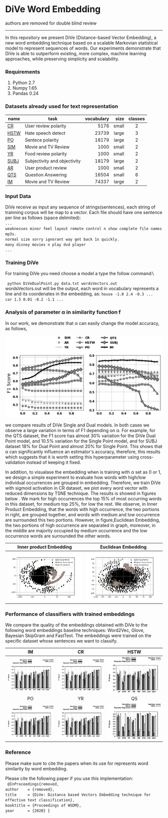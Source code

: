 #                          DiVe Word Embedding
authors are removed for double blind review 
***

In this repository we present DiVe (Distance-based Vector Embedding), a new word embedding technique based on a scalable Markovian statistical model to represent sequences of words. Our experiments demonstrate that DiVe is able to outperform existing, more complex, machine learning approaches, while preserving simplicity and scalability.

### Requirements
1. Python 2.7
2. Numpy 1.65
3. Pandas 0.24


### Datasets already used for text representation 

|name | task | vocabulary | size | classes  |
|----------	|------------------------------	|-----------:|----------:|:-----------:|
|[CR](https://nlp.stanford.edu/~sidaw/home/projects:nbsvm)  | User review polarity | 5176 | small | 2 |
|[HSTW](https://nlp.stanford.edu/~sidaw/home/projects:nbsvm)  | Hate speech detect| 23739 | large |3  |
|[PO](https://nlp.stanford.edu/~sidaw/home/projects:nbsvm)| Sentece polarity | 18179| large |  2 |
|[SIM](https://nlp.stanford.edu/~sidaw/home/projects:nbsvm)  | Movie and TV Review | 1000 | small|  2|
|[YR](https://nlp.stanford.edu/~sidaw/home/projects:nbsvm)  | Food review polarity | 1000| small| 2|
|[SUBJ](https://nlp.stanford.edu/~sidaw/home/projects:nbsvm) | Subjectivity and objectivity | 18179 | large | 2 |
|[AR](https://nlp.stanford.edu/~sidaw/home/projects:nbsvm)  | User product review  | 1000| small | 2  |
|[QTS](https://nlp.stanford.edu/~sidaw/home/projects:nbsvm)  | Question Answering  | 16504 | small | 6  |
|[IM](https://nlp.stanford.edu/~sidaw/home/projects:nbsvm)  | Movie and TV Review | 74337| large| 2 | 

### Input Data
DiVe receive as input any sequence of strings(sentences), each string of trainning corpus will be map to a vector.
Each file should have one sentence per line as follows (space delimited): \
`...`\
`weaknesses minor feel layout remote control n show complete file names mp3s.`\
`normal size sorry ignorant way get back 1x quickly.` \
`many disney movies n play dvd player` \
`...`

### Training DiVe
For training DiVe you need choose a model a type the follow command:\

` python DiVeDualPoint.py data.txt wordsVectors.out`\
wordsVectors.out will be the output, each word in vocabulary represents a line and its coordenates in the embedding, as:
`house -1.0 2.4 -0.3 ... ` \
`car 1.5 0.01 -0.2 -1.1 ...`

###  Analysis of parameter α in similarity function f

In our work, we demonstrate that α can easily change the model accuracy, as follows,

![Figure 1 ](https://github.com/DiVeWord/DiVeWordEmbedding/blob/master/figs/go.png "Title")

we compare results of DiVe Single and Dual models. In both cases we observe a large variation in terms of F1 depending on α. For example, for the QTS dataset, the F1 score has almost 30% variation for the DiVe Dual Point model, and 10.5\% variation for the Single Point model, and for SUBJ dataset 18\% for Dual Point and almost 20% for Single Point. This shows that α can significantly influence an estimator's accuracy, therefore, this results which suggests that it is worth setting this hyperparameter using cross-validation instead of keeping it fixed.


In addition, to visualase  the embedding when is training with α set as 0 or 1, we design a simple experiment to evaluate how words with high/low individual occurrences are grouped in embedding. Therefore, we train DiVe with sigmoid activation in CR dataset, we plot every word vector with reduced dimensions by TSNE technique. The results is showed in figures below . We mark for high occurrences the top 15% of most occurring words in this dataset, for medium top 25%, for low the rest. We observe, in Inner Product Embedding, that the words with high occurrence, the two portions in right, are grouped together, and words with medium and low occurrence are surrounded this two portions. However, in figure,Euclidean Embedding, the two portions of high occurrence are separated in graph, moreover, in the middle are majority occupied by medium occurrence and the low occurrence words are surrounded the other words.

Inner product Embedding|  Euclidean Embedding|
:-------------------------:|:-------------------------:|
![Figure 1 ](https://github.com/DiVeWord/DiVeWordEmbedding/blob/master/figs/cosine.png  "Title") |  ![Figure 1 ](https://github.com/DiVeWord/DiVeWordEmbedding/blob/master/figs/euclidean.png  "Title")

###  Performance of classifiers with trained embeddings
We compare the quality of the embeddings obtained with DiVe to the following word embeddings baseline techniques: Word2Vec, Glove, Bayesian SkipGram and FastText. The embeddings were trained on the specific dataset whose sentences we want to classify.

IM             |  CR|  HSTW
:-------------------------:|:-------------------------:|:-------------------------:
![Figure 1 ](https://github.com/DiVeWord/DiVeWordEmbedding/blob/master/figs/polarity(1).png  "Title") |  ![Figure 1 ](https://github.com/DiVeWord/DiVeWordEmbedding/blob/master/figs/polarity(1).png  "Title")|![Figure 1 ](https://github.com/DiVeWord/DiVeWordEmbedding/blob/master/figs/polarity(1).png "Title")
PO             |  YR|  QS
![Figure 1 ](https://github.com/DiVeWord/DiVeWordEmbedding/blob/master/figs/polarity(1).png "Title") |  ![Figure 1 ](https://github.com/DiVeWord/DiVeWordEmbedding/blob/master/figs/polarity(1).png "Title")|![Figure 1 ](https://github.com/DiVeWord/DiVeWordEmbedding/blob/master/figs/question(1).png "Title")


### Reference

Please make sure to cite the papers when its use for represents word similarity by word embedding.

Please cite the following paper if you use this implementation:\
`
@InProceedings{removed,`\
  `author    = {removed},`\
  `title     = {DiVe: Distance based Vectors Embedding technique for effective text classification},`\
  `booktitle = {Proceedings of WSDM},`\
  `year      = {2020} }`
